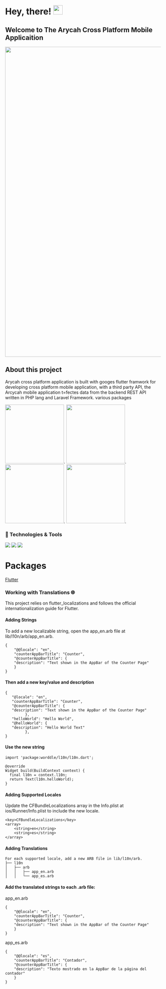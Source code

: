

# Hey, there! <img src="https://raw.githubusercontent.com/MartinHeinz/MartinHeinz/master/wave.gif" width="30px">
## Welcome to The Arycah Cross Platform Mobile Applicaition
<img src = "https://user-images.githubusercontent.com/68594765/163808937-26b089ec-59f9-4e2a-8983-fbe157649c2c.png" width = "1000px"> 

## About this project
Arycah cross platform application is built with googes flutter framwork for developing cross platform mobile application, 
with a third party API, the Arcycah mobile application t=fectes data from the backend REST API written in PHP lang and Laravel Framework.
various packages 

<img src = "https://user-images.githubusercontent.com/68594765/159685682-2b90c618-d0da-4f3d-87db-532c112956e6.jpg" width = "190px">.
<img src = "https://user-images.githubusercontent.com/68594765/159685699-f7eb2e0c-4793-40ff-96e6-c94d5a2f8298.jpg" width = "190px">.
<img src = "https://user-images.githubusercontent.com/68594765/159685711-fd8ca624-cf4d-40c6-b867-0dc0f7782ef9.jpg" width = "190px">.
<img src = "https://user-images.githubusercontent.com/68594765/159685706-693092d8-22fc-4a81-a203-e34dba2dbe59.jpg" width = "190px">.

### 🔧 Technologies & Tools
<!-- Laravel -->
<!-- ![](https://img.shields.io/badge/OS-macOS-informational?style=flat&logo=apple&logoColor=Grey&color=808080)
![](https://img.shields.io/badge/Editor-IntelliJIDEA-informational?style=flat&logo=intellij-idea&logoColor=cyan&color=000000)
![](https://img.shields.io/badge/Editor-Visual_Studio_Code-informational?style=flat&logo=visual%20studio%20code&logoColor=cyan&color=0078D4)
![](https://img.shields.io/badge/Editor-Xcode-informational?style=flat&logo=Xcode&logoColor=cyan&color=0078D4)
![](https://img.shields.io/badge/Editor-Android_Studio-informational?style=flat&logo=android-studio&logoColor=cyan&color=3DDC84) -->
![](https://img.shields.io/badge/Code-Dart-informational?style=flat&logo=Dart&logoColor=aqua&color=87ceeb)
![](https://img.shields.io/badge/Framework-Flutter-informational?style=flat&logo=flutter&logoColor=cyan&color=00FFFF)
![](https://img.shields.io/badge/Tools-firebase-informational?style=flat&logo=firebase&logoColor=Yellow&color=ffca28)



# Packages
<a href="https://flutter.dev">Flutter</a>

### Working with Translations 🌐
This project relies on flutter_localizations and follows the official internationalization guide for Flutter.

#### Adding Strings
To add a new localizable string, open the app_en.arb file at lib/l10n/arb/app_en.arb.

	{
	    "@@locale": "en",
	    "counterAppBarTitle": "Counter",
	    "@counterAppBarTitle": {
		"description": "Text shown in the AppBar of the Counter Page"
	    }
	}
		
#### Then add a new key/value and description
 		
	{ 	
	   "@locale": "en",
	   "counterAppBarTitle": "Counter",
	   "@counterAppBarTitle": {
	   "description": "Text shown in the AppBar of the Counter Page"
	         },
	   "helloWorld": "Hello World",
	   "@helloWorld": {
	   "description": "Hello World Text"
	         },
	}
 
#### Use the new string

	import 'package:worddle/l10n/l10n.dart';

	@override
	Widget build(BuildContext context) {
	  final l10n = context.l10n;
	  return Text(l10n.helloWorld);
	}
	
#### Adding Supported Locales
Update the CFBundleLocalizations array in the Info.plist at ios/Runner/Info.plist to include the new locale.

   

    <key>CFBundleLocalizations</key>
	<array>
		<string>en</string>
		<string>es</string>
	</array>

    
#### Adding Translations
	For each supported locale, add a new ARB file in lib/l10n/arb.
	├── l10n
	│   ├── arb
	│   │   ├── app_en.arb
	│   │   └── app_es.arb
#### Add the translated strings to each .arb file:
app_en.arb

	{
	    "@@locale": "en",
	    "counterAppBarTitle": "Counter",
	    "@counterAppBarTitle": {
		"description": "Text shown in the AppBar of the Counter Page"
	    }
	}
app_es.arb

	{
	    "@@locale": "es",
	    "counterAppBarTitle": "Contador",
	    "@counterAppBarTitle": {
		"description": "Texto mostrado en la AppBar de la página del contador"
	    }
	}



